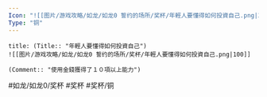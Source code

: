 ```yaml
---
Icon: "![[图片/游戏攻略/如龙/如龙0 誓约的场所/奖杯/年輕人要懂得如何投資自己.png|30]]"
Type: "铜"
---
```

```ad-common-bronze-trophy
title: (Title:: "年輕人要懂得如何投資自己")
![[图片/游戏攻略/如龙/如龙0 誓约的场所/奖杯/年輕人要懂得如何投資自己.png|100]]

(Comment:: "使用金錢獲得了１０項以上能力")
```

#如龙/如龙0/奖杯 #奖杯 #奖杯/铜
